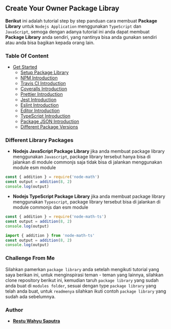 ## Create Your Owner Package Libray

**Berikut** ini adalah tutorial step by step panduan cara membuat **Package Library** untuk `Nodejs Application` menggunakan `TypeScript` dan `JavaScript`, semoga dengan adanya tutorial ini anda dapat membuat **Package Library** anda sendiri, yang nantinya bisa anda gunakan sendiri atau anda bisa bagikan kepada orang lain.

### Table Of Content

- [Get Started](#get-started)
  - [Setup Package Library](https://github.com/restuwahyu13/node-own-package/blob/main/content/Setup_Application.md)
  - [NPM Introduction](https://github.com/restuwahyu13/node-own-package/blob/main/content/NPM_Setup.md)
  - [Travis CI Introduction](https://github.com/restuwahyu13/node-own-package/blob/main/content/CI_Setup.md)
  - [Coveralls Introduction](https://github.com/restuwahyu13/node-own-package/blob/main/content/Coveralls_Setup.md)
  - [Prettier Introduction](https://github.com/restuwahyu13/node-own-package/blob/main/content/Prettier_Setup.md)
  - [Jest Introduction](https://github.com/restuwahyu13/node-own-package/blob/main/content/Jest_Setup.md)
  - [Eslint Introduction](https://github.com/restuwahyu13/node-own-package/blob/main/content/Eslint_Config.md)
  - [Editor Introduction](https://github.com/restuwahyu13/node-own-package/blob/main/content/Editor_Config.md)
  - [TypeScript Introduction](https://github.com/restuwahyu13/node-own-package/blob/main/content/TypeScript_Setup.md)
  - [Package JSON Introduction](https://github.com/restuwahyu13/node-own-package/blob/main/content/Package_Structure.md)
  - [Different Package Versions](https://github.com/restuwahyu13/node-own-package/blob/main/content/DPV.md)

### Different Library Packages

- **Nodejs JavaScript Package Library** jika anda membuat package library menggunakan `Javascript`, package library tersebut hanya bisa di jalankan di module commonjs saja tidak bisa di jalankan menggunakan module esm module

```javascript
const { addition } = require('node-math')
const output = addition(8, 2)
console.log(output)
```

- **Nodejs TypeScript Package Library** jika anda membuat package library menggunakan `Typescript`, package library tersebut bisa di jalankan di module commonjs dan esm module

```typescript
const { addition } = require('node-math-ts')
const output = addition(8, 2)
console.log(output)
```

```typescript
import { addition } from 'node-math-ts'
const output = addition(8, 2)
console.log(output)
```

### Challenge From Me

Silahkan pamerkan `package library` anda setelah mengikuti tutorial yang saya berikan ini, untuk menginspirasi teman - teman yang lainnya, silahkan clone repository berikut ini, kemudian taruh `package library` yang sudah anda buat di `modules folder`, sesuai dengan type `package library` yang telah anda buat, untuk `readmenya` silahkan ikuti contoh `package library` yang sudah ada sebelumnya.

### Author

- **[Restu Wahyu Saputra](https://github.com/restuwahyu13)**
